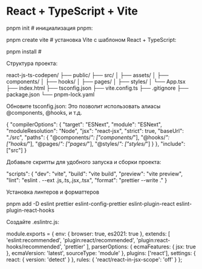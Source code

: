 # React + TypeScript + Vite

pnpm init # инициализация pnpm:

pnpm create vite # установка Vite с шаблоном React + TypeScript:

pnpm install # 

Структура проекта:

react-js-ts-codepen/
├── public/
├── src/
│    ├── assets/
│    ├── components/
│    ├── hooks/
│    ├── pages/
│    ├── styles/
│    └── App.tsx
├── index.html
├── tsconfig.json
├── vite.config.ts
├── .gitignore
├── package.json
└── pnpm-lock.yaml

Обновите tsconfig.json: Это позволит использовать алиасы @components, @hooks, и т.д.

{
"compilerOptions": {
"target": "ESNext",
"module": "ESNext",
"moduleResolution": "Node",
"jsx": "react-jsx",
"strict": true,
"baseUrl": "./src",
"paths": {
"@components/*": ["components/*"],
"@hooks/*": ["hooks/*"],
"@pages/*": ["pages/*"],
"@styles/*": ["styles/*"]
}
},
"include": ["src"]
}

Добавьте скрипты для удобного запуска и сборки проекта:

"scripts": {
"dev": "vite",
"build": "vite build",
"preview": "vite preview",
"lint": "eslint . --ext .js,.ts,.jsx,.tsx",
"format": "prettier --write ."
}

Установка линтеров и форматтеров

pnpm add -D eslint prettier eslint-config-prettier eslint-plugin-react eslint-plugin-react-hooks

Создайте .eslintrc.js:

module.exports = {
env: {
browser: true,
es2021: true
},
extends: [
'eslint:recommended',
'plugin:react/recommended',
'plugin:react-hooks/recommended',
'prettier'
],
parserOptions: {
ecmaFeatures: {
jsx: true
},
ecmaVersion: 'latest',
sourceType: 'module'
},
plugins: ['react'],
settings: {
react: {
version: 'detect'
}
},
rules: {
'react/react-in-jsx-scope': 'off'
}
};
